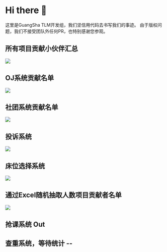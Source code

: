 # Hi there 👋

这里是GuangSha TLM开发组，我们坚信用代码去书写我们的事迹。
由于版权问题，我们不接受团队外任何PR，也特别感谢您参观。
[](www.gsxy.cn/lib/template/scheme/images/gs_xy_logo.png)

## 所有项目贡献小伙伴汇总
<a href="https://github.com/GuangSha-TLM/ZuiOJ/graphs/contributors"><img src="https://contributors.nn.ci/api?repo=GuangSha-TLM/bedroom_system&repo=GuangSha-TLM/ZuiOJ&repo=GuangSha-TLM/Community-system&repo=GuangSha-TLM/PersonnelExtractionInExcel&repo=GuangSha-TLM/complaint_system" /></a>
## OJ系统贡献名单
<a href="https://github.com/GuangSha-TLM/ZuiOJ/graphs/contributors"><img src="https://contributors.nn.ci/api?repo=GuangSha-TLM/ZuiOJ" /></a>

## 社团系统贡献名单
<a href="https://github.com/GuangSha-TLM/ZuiOJ/graphs/contributors"><img src="https://contributors.nn.ci/api?repo=GuangSha-TLM/Community-system" /></a>

## 投诉系统
<a href="https://github.com/GuangSha-TLM/ZuiOJ/graphs/contributors"><img src="https://contributors.nn.ci/api?repo=GuangSha-TLM/complaint_system" /></a>

## 床位选择系统
<a href="https://github.com/GuangSha-TLM/ZuiOJ/graphs/contributors"><img src="https://contributors.nn.ci/api?repo=GuangSha-TLM/bedroom_system" /></a>

## 通过Excel随机抽取人数项目贡献者名单
<a href="https://github.com/GuangSha-TLM/ZuiOJ/graphs/contributors"><img src="https://contributors.nn.ci/api?repo=GuangSha-TLM/PersonnelExtractionInExcel" /></a>
 
## 抢课系统 Out

## 查重系统，等待统计 --
